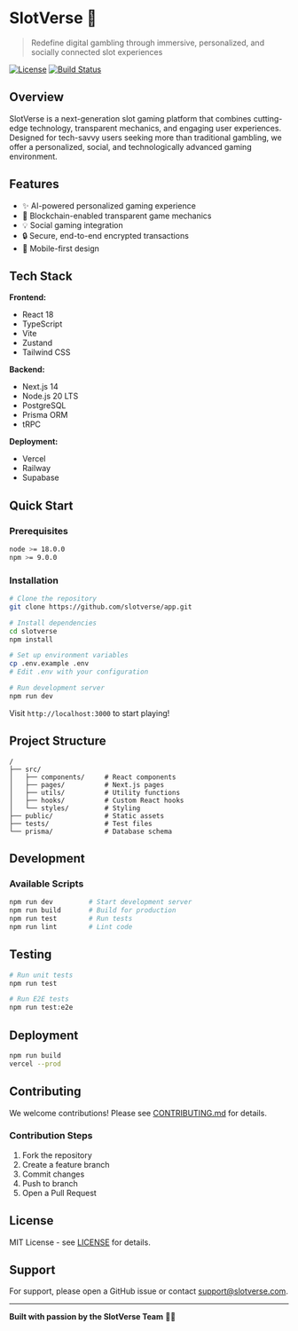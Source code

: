 # SlotVerse 🎰

> Redefine digital gambling through immersive, personalized, and socially connected slot experiences

[![License](https://img.shields.io/badge/license-MIT-blue.svg)](LICENSE)
[![Build Status](https://img.shields.io/badge/build-passing-brightgreen.svg)](https://github.com/slotverse/app)

## Overview

SlotVerse is a next-generation slot gaming platform that combines cutting-edge technology, transparent mechanics, and engaging user experiences. Designed for tech-savvy users seeking more than traditional gambling, we offer a personalized, social, and technologically advanced gaming environment.

## Features

- ✨ AI-powered personalized gaming experience
- 🚀 Blockchain-enabled transparent game mechanics
- 💡 Social gaming integration
- 🔒 Secure, end-to-end encrypted transactions
- 📱 Mobile-first design

## Tech Stack

**Frontend:**
- React 18
- TypeScript
- Vite
- Zustand
- Tailwind CSS

**Backend:**
- Next.js 14
- Node.js 20 LTS
- PostgreSQL
- Prisma ORM
- tRPC

**Deployment:**
- Vercel
- Railway
- Supabase

## Quick Start

### Prerequisites

```bash
node >= 18.0.0
npm >= 9.0.0
```

### Installation

```bash
# Clone the repository
git clone https://github.com/slotverse/app.git

# Install dependencies
cd slotverse
npm install

# Set up environment variables
cp .env.example .env
# Edit .env with your configuration

# Run development server
npm run dev
```

Visit `http://localhost:3000` to start playing!

## Project Structure

```
/
├── src/
│   ├── components/     # React components
│   ├── pages/          # Next.js pages
│   ├── utils/          # Utility functions
│   ├── hooks/          # Custom React hooks
│   └── styles/         # Styling
├── public/             # Static assets
├── tests/              # Test files
└── prisma/             # Database schema
```

## Development

### Available Scripts

```bash
npm run dev         # Start development server
npm run build       # Build for production
npm run test        # Run tests
npm run lint        # Lint code
```

## Testing

```bash
# Run unit tests
npm run test

# Run E2E tests
npm run test:e2e
```

## Deployment

```bash
npm run build
vercel --prod
```

## Contributing

We welcome contributions! Please see [CONTRIBUTING.md](CONTRIBUTING.md) for details.

### Contribution Steps

1. Fork the repository
2. Create a feature branch
3. Commit changes
4. Push to branch
5. Open a Pull Request

## License

MIT License - see [LICENSE](LICENSE) for details.

## Support

For support, please open a GitHub issue or contact support@slotverse.com.

---

**Built with passion by the SlotVerse Team** 🎲✨